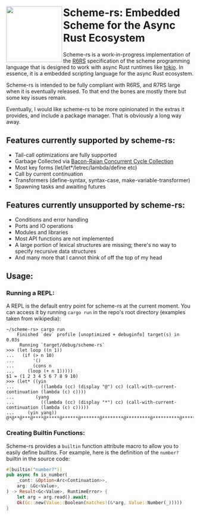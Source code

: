 # <img align="left" width="150px" src="logo.png"> Scheme-rs: Embedded Scheme for the Async Rust Ecosystem

Scheme-rs is a work-in-progress implementation of the [R6RS](https://www.r6rs.org/final/r6rs.pdf) specification
of the scheme programming language that is designed to work with async Rust runtimes like [tokio](https://tokio.rs/).
In essence, it is a embedded scripting language for the async Rust ecosystem.

Scheme-rs is intended to be fully compliant with R6RS, and R7RS large when it is eventually released. To that end
the bones are mostly there but some key issues remain. 

Eventually, I would like scheme-rs to be more opinionated in the extras it provides, and include a package manager.
That is obviously a long way away.

## Features currently supported by scheme-rs:

- Tail-call optimizations are fully supported 
- Garbage Collected via [Bacon-Rajan Concurrent Cycle Collection](https://pages.cs.wisc.edu/~cymen/misc/interests/Bacon01Concurrent.pdf)
- Most key forms (let/let*/letrec/lambda/define etc)
- Call by current continuation
- Transformers (define-syntax, syntax-case, make-variable-transformer)
- Spawning tasks and awaiting futures

## Features currently unsupported by scheme-rs: 

- Conditions and error handling
- Ports and IO operations
- Modules and libraries
- Most API functions are not implemented
- A large portion of lexical structures are missing; there's no way to specify recursive data structures
- And many more that I cannot think of off the top of my head

## Usage:

### Running a REPL:

A REPL is the default entry point for scheme-rs at the current moment. You can access it by running `cargo run`
in the repo's root directory (examples taken from wikipedia):

```
~/scheme-rs> cargo run
    Finished `dev` profile [unoptimized + debuginfo] target(s) in 0.03s
     Running `target/debug/scheme-rs`
>>> (let loop ((n 1))
...   (if (> n 10)
...       '()
...       (cons n
...     (loop (+ n 1)))))
$1 = (1 2 3 4 5 6 7 8 9 10)
>>> (let* ((yin
...          ((lambda (cc) (display "@") cc) (call-with-current-continuation (lambda (c) c))))
...        (yang
...          ((lambda (cc) (display "*") cc) (call-with-current-continuation (lambda (c) c)))))
...     (yin yang))
@*@**@***@****@*****@******@*******@********@*********@**********@***********@**********...^C
```

### Creating Builtin Functions:

Scheme-rs provides a `builtin` function attribute macro to allow you to easily define builtins. For example,
here is the definition of the `number?` builtin in the source code:

```rust
#[builtin("number?")]
pub async fn is_number(
    _cont: &Option<Arc<Continuation>>,
    arg: &Gc<Value>,
) -> Result<Gc<Value>, RuntimeError> {
    let arg = arg.read().await;
    Ok(Gc::new(Value::Boolean(matches!(&*arg, Value::Number(_)))))
}
```
